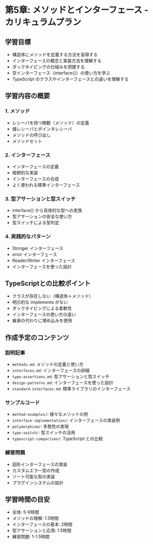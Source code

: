 # 第5章: メソッドとインターフェース - カリキュラムプラン

## 学習目標

- 構造体にメソッドを定義する方法を習得する
- インターフェースの概念と実装方法を理解する
- ダックタイピングの仕組みを把握する
- 空インターフェース（interface{}）の使い方を学ぶ
- TypeScript のクラスやインターフェースとの違いを理解する

## 学習内容の概要

### 1. メソッド
- レシーバを持つ関数（メソッド）の定義
- 値レシーバとポインタレシーバ
- メソッドの呼び出し
- メソッドセット

### 2. インターフェース
- インターフェースの定義
- 暗黙的な実装
- インターフェースの合成
- よく使われる標準インターフェース

### 3. 型アサーションと型スイッチ
- interface{} から具体的な型への変換
- 型アサーションの安全な使い方
- 型スイッチによる型判定

### 4. 実践的なパターン
- Stringer インターフェース
- error インターフェース
- Reader/Writer インターフェース
- インターフェースを使った設計

## TypeScriptとの比較ポイント

- クラスが存在しない（構造体＋メソッド）
- 明示的な implements がない
- ダックタイピングによる柔軟性
- インターフェースの使い方の違い
- 継承の代わりに埋め込みを使用

## 作成予定のコンテンツ

### 説明記事
- `methods.md`: メソッドの定義と使い方
- `interfaces.md`: インターフェースの詳細
- `type-assertions.md`: 型アサーションと型スイッチ
- `design-patterns.md`: インターフェースを使った設計
- `standard-interfaces.md`: 標準ライブラリのインターフェース

### サンプルコード
- `method-examples/`: 様々なメソッドの例
- `interface-implementation/`: インターフェースの実装例
- `polymorphism/`: 多態性の実現
- `type-switch/`: 型スイッチの活用
- `typescript-comparison/`: TypeScript との比較

### 練習問題
- 図形インターフェースの実装
- カスタムエラー型の作成
- ソート可能な型の実装
- プラグインシステムの設計

## 学習時間の目安

- 全体: 5-6時間
- メソッドの理解: 1.5時間
- インターフェースの基本: 2時間
- 型アサーションと応用: 1.5時間
- 練習問題: 1-1.5時間